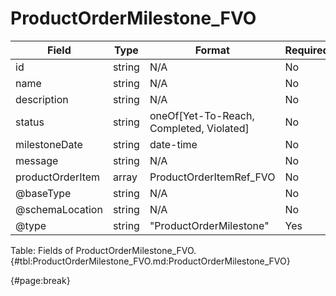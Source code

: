 <!--
    ATTENTION: This file was generated via gradle!
               Do NOT manually edit this file! Any such changes will be overwritten!
-->

# ProductOrderMilestone_FVO

| Field | Type | Format | Required |
| ------- | ------- | ------- | --- |
| id | string | N/A | No |
| name | string | N/A | No |
| description | string | N/A | No |
| status | string | oneOf[Yet-To-Reach, Completed, Violated] | No |
| milestoneDate | string | date-time | No |
| message | string | N/A | No |
| productOrderItem | array | ProductOrderItemRef_FVO | No |
| @baseType | string | N/A | No |
| @schemaLocation | string | N/A | No |
| @type | string | "ProductOrderMilestone" | Yes |

Table: Fields of ProductOrderMilestone_FVO. {#tbl:ProductOrderMilestone_FVO.md:ProductOrderMilestone_FVO}

{#page:break}
